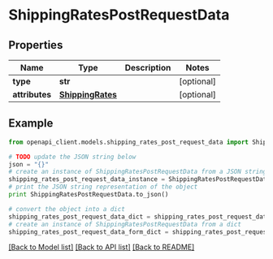 # ShippingRatesPostRequestData


## Properties
Name | Type | Description | Notes
------------ | ------------- | ------------- | -------------
**type** | **str** |  | [optional] 
**attributes** | [**ShippingRates**](ShippingRates.md) |  | [optional] 

## Example

```python
from openapi_client.models.shipping_rates_post_request_data import ShippingRatesPostRequestData

# TODO update the JSON string below
json = "{}"
# create an instance of ShippingRatesPostRequestData from a JSON string
shipping_rates_post_request_data_instance = ShippingRatesPostRequestData.from_json(json)
# print the JSON string representation of the object
print ShippingRatesPostRequestData.to_json()

# convert the object into a dict
shipping_rates_post_request_data_dict = shipping_rates_post_request_data_instance.to_dict()
# create an instance of ShippingRatesPostRequestData from a dict
shipping_rates_post_request_data_form_dict = shipping_rates_post_request_data.from_dict(shipping_rates_post_request_data_dict)
```
[[Back to Model list]](../README.md#documentation-for-models) [[Back to API list]](../README.md#documentation-for-api-endpoints) [[Back to README]](../README.md)


